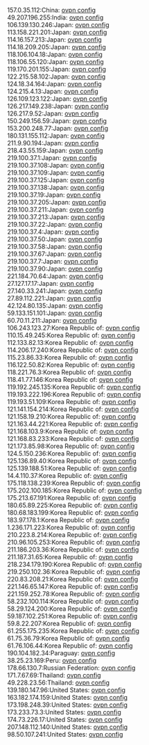 157.0.35.112:China: [ovpn config](vpn/157_0_35_112.ovpn)  
49.207.196.255:India: [ovpn config](vpn/49_207_196_255.ovpn)  
106.139.130.246:Japan: [ovpn config](vpn/106_139_130_246.ovpn)  
113.158.221.201:Japan: [ovpn config](vpn/113_158_221_201.ovpn)  
114.16.157.213:Japan: [ovpn config](vpn/114_16_157_213.ovpn)  
114.18.209.205:Japan: [ovpn config](vpn/114_18_209_205.ovpn)  
118.106.104.18:Japan: [ovpn config](vpn/118_106_104_18.ovpn)  
118.106.55.120:Japan: [ovpn config](vpn/118_106_55_120.ovpn)  
119.170.201.155:Japan: [ovpn config](vpn/119_170_201_155.ovpn)  
122.215.58.102:Japan: [ovpn config](vpn/122_215_58_102.ovpn)  
124.18.34.164:Japan: [ovpn config](vpn/124_18_34_164.ovpn)  
124.215.4.13:Japan: [ovpn config](vpn/124_215_4_13.ovpn)  
126.109.123.122:Japan: [ovpn config](vpn/126_109_123_122.ovpn)  
126.217.149.238:Japan: [ovpn config](vpn/126_217_149_238.ovpn)  
126.217.9.52:Japan: [ovpn config](vpn/126_217_9_52.ovpn)  
150.249.156.59:Japan: [ovpn config](vpn/150_249_156_59.ovpn)  
153.200.248.77:Japan: [ovpn config](vpn/153_200_248_77.ovpn)  
180.131.155.112:Japan: [ovpn config](vpn/180_131_155_112.ovpn)  
211.9.90.194:Japan: [ovpn config](vpn/211_9_90_194.ovpn)  
218.43.55.159:Japan: [ovpn config](vpn/218_43_55_159.ovpn)  
219.100.37.1:Japan: [ovpn config](vpn/219_100_37_1.ovpn)  
219.100.37.108:Japan: [ovpn config](vpn/219_100_37_108.ovpn)  
219.100.37.109:Japan: [ovpn config](vpn/219_100_37_109.ovpn)  
219.100.37.125:Japan: [ovpn config](vpn/219_100_37_125.ovpn)  
219.100.37.138:Japan: [ovpn config](vpn/219_100_37_138.ovpn)  
219.100.37.19:Japan: [ovpn config](vpn/219_100_37_19.ovpn)  
219.100.37.205:Japan: [ovpn config](vpn/219_100_37_205.ovpn)  
219.100.37.211:Japan: [ovpn config](vpn/219_100_37_211.ovpn)  
219.100.37.213:Japan: [ovpn config](vpn/219_100_37_213.ovpn)  
219.100.37.22:Japan: [ovpn config](vpn/219_100_37_22.ovpn)  
219.100.37.4:Japan: [ovpn config](vpn/219_100_37_4.ovpn)  
219.100.37.50:Japan: [ovpn config](vpn/219_100_37_50.ovpn)  
219.100.37.58:Japan: [ovpn config](vpn/219_100_37_58.ovpn)  
219.100.37.67:Japan: [ovpn config](vpn/219_100_37_67.ovpn)  
219.100.37.7:Japan: [ovpn config](vpn/219_100_37_7.ovpn)  
219.100.37.90:Japan: [ovpn config](vpn/219_100_37_90.ovpn)  
221.184.70.64:Japan: [ovpn config](vpn/221_184_70_64.ovpn)  
27.127.17.17:Japan: [ovpn config](vpn/27_127_17_17.ovpn)  
27.140.33.241:Japan: [ovpn config](vpn/27_140_33_241.ovpn)  
27.89.112.221:Japan: [ovpn config](vpn/27_89_112_221.ovpn)  
42.124.80.135:Japan: [ovpn config](vpn/42_124_80_135.ovpn)  
59.133.151.101:Japan: [ovpn config](vpn/59_133_151_101.ovpn)  
60.70.11.211:Japan: [ovpn config](vpn/60_70_11_211.ovpn)  
106.243.123.27:Korea Republic of: [ovpn config](vpn/106_243_123_27.ovpn)  
110.15.49.245:Korea Republic of: [ovpn config](vpn/110_15_49_245.ovpn)  
112.133.82.13:Korea Republic of: [ovpn config](vpn/112_133_82_13.ovpn)  
114.206.17.240:Korea Republic of: [ovpn config](vpn/114_206_17_240.ovpn)  
115.23.86.33:Korea Republic of: [ovpn config](vpn/115_23_86_33.ovpn)  
116.122.50.82:Korea Republic of: [ovpn config](vpn/116_122_50_82.ovpn)  
118.221.76.3:Korea Republic of: [ovpn config](vpn/118_221_76_3.ovpn)  
118.41.77.146:Korea Republic of: [ovpn config](vpn/118_41_77_146.ovpn)  
119.192.245.135:Korea Republic of: [ovpn config](vpn/119_192_245_135.ovpn)  
119.193.222.196:Korea Republic of: [ovpn config](vpn/119_193_222_196.ovpn)  
119.193.51.109:Korea Republic of: [ovpn config](vpn/119_193_51_109.ovpn)  
121.141.154.214:Korea Republic of: [ovpn config](vpn/121_141_154_214.ovpn)  
121.158.19.210:Korea Republic of: [ovpn config](vpn/121_158_19_210.ovpn)  
121.163.44.221:Korea Republic of: [ovpn config](vpn/121_163_44_221.ovpn)  
121.168.103.9:Korea Republic of: [ovpn config](vpn/121_168_103_9.ovpn)  
121.168.83.233:Korea Republic of: [ovpn config](vpn/121_168_83_233.ovpn)  
121.173.85.98:Korea Republic of: [ovpn config](vpn/121_173_85_98.ovpn)  
124.5.150.236:Korea Republic of: [ovpn config](vpn/124_5_150_236.ovpn)  
125.136.89.40:Korea Republic of: [ovpn config](vpn/125_136_89_40.ovpn)  
125.139.188.51:Korea Republic of: [ovpn config](vpn/125_139_188_51.ovpn)  
14.4.110.37:Korea Republic of: [ovpn config](vpn/14_4_110_37.ovpn)  
175.118.138.239:Korea Republic of: [ovpn config](vpn/175_118_138_239.ovpn)  
175.202.100.185:Korea Republic of: [ovpn config](vpn/175_202_100_185.ovpn)  
175.213.67.191:Korea Republic of: [ovpn config](vpn/175_213_67_191.ovpn)  
180.65.89.225:Korea Republic of: [ovpn config](vpn/180_65_89_225.ovpn)  
180.68.183.199:Korea Republic of: [ovpn config](vpn/180_68_183_199.ovpn)  
183.97.178.1:Korea Republic of: [ovpn config](vpn/183_97_178_1.ovpn)  
1.236.171.223:Korea Republic of: [ovpn config](vpn/1_236_171_223.ovpn)  
210.223.8.214:Korea Republic of: [ovpn config](vpn/210_223_8_214.ovpn)  
210.96.105.253:Korea Republic of: [ovpn config](vpn/210_96_105_253.ovpn)  
211.186.203.36:Korea Republic of: [ovpn config](vpn/211_186_203_36.ovpn)  
211.187.31.65:Korea Republic of: [ovpn config](vpn/211_187_31_65.ovpn)  
218.234.179.190:Korea Republic of: [ovpn config](vpn/218_234_179_190.ovpn)  
219.250.102.36:Korea Republic of: [ovpn config](vpn/219_250_102_36.ovpn)  
220.83.208.21:Korea Republic of: [ovpn config](vpn/220_83_208_21.ovpn)  
221.146.65.147:Korea Republic of: [ovpn config](vpn/221_146_65_147.ovpn)  
221.159.252.78:Korea Republic of: [ovpn config](vpn/221_159_252_78.ovpn)  
58.232.100.114:Korea Republic of: [ovpn config](vpn/58_232_100_114.ovpn)  
58.29.124.200:Korea Republic of: [ovpn config](vpn/58_29_124_200.ovpn)  
59.187.102.251:Korea Republic of: [ovpn config](vpn/59_187_102_251.ovpn)  
59.8.22.207:Korea Republic of: [ovpn config](vpn/59_8_22_207.ovpn)  
61.255.175.235:Korea Republic of: [ovpn config](vpn/61_255_175_235.ovpn)  
61.75.36.79:Korea Republic of: [ovpn config](vpn/61_75_36_79.ovpn)  
61.76.106.44:Korea Republic of: [ovpn config](vpn/61_76_106_44.ovpn)  
190.104.182.34:Paraguay: [ovpn config](vpn/190_104_182_34.ovpn)  
38.25.23.169:Peru: [ovpn config](vpn/38_25_23_169.ovpn)  
178.66.130.7:Russian Federation: [ovpn config](vpn/178_66_130_7.ovpn)  
171.7.67.69:Thailand: [ovpn config](vpn/171_7_67_69.ovpn)  
49.228.23.56:Thailand: [ovpn config](vpn/49_228_23_56.ovpn)  
139.180.147.96:United States: [ovpn config](vpn/139_180_147_96.ovpn)  
163.182.174.159:United States: [ovpn config](vpn/163_182_174_159.ovpn)  
173.198.248.39:United States: [ovpn config](vpn/173_198_248_39.ovpn)  
173.233.73.3:United States: [ovpn config](vpn/173_233_73_3.ovpn)  
174.73.226.17:United States: [ovpn config](vpn/174_73_226_17.ovpn)  
207.148.112.140:United States: [ovpn config](vpn/207_148_112_140.ovpn)  
98.50.107.241:United States: [ovpn config](vpn/98_50_107_241.ovpn)  
